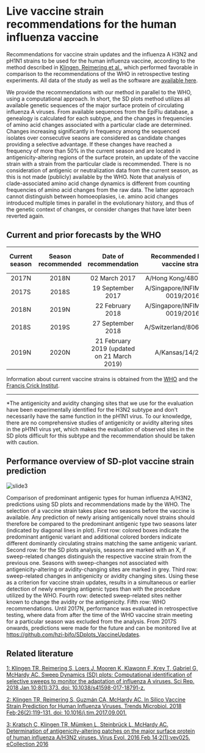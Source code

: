# Live vaccine strain recommendations for the human influenza vaccine
Recommendations for vaccine strain updates and the influenza A H3N2 and pH1N1 strains to be used for the human influenza vaccine, according to the method described in [Klingen, Reimering et al.](https://www.nature.com/articles/s41598-017-18791-z), which performed favorable in comparison to the recommendations of the WHO in retrospective testing experiments. All data of the study as well as the software are [available here](https://github.com/hzi-bifo/SDplots).

We provide the recommendations with our method in parallel to the WHO, using a computational approach.  In short, the SD plots method utilizes all available genetic sequences of the major surface protein of circulating influenza A viruses. From available sequences from the EpiFlu database, a genealogy is calculated for each subtype, and the changes in frequencies of amino acid changes associated with a particular clade are determined.  Changes increasing significantly in frequency among the sequenced isolates over consecutive seaons are considered as candidate changes providing a selective advantage. If these changes have reached a frequency of more than 50% in the current season and are located in antigenicity-altering regions of the surface protein,  an update of the vaccine strain with a strain from the particular clade is recommended. There is no consideration of antigenic or neutralization data from the current season, as this is not made (publicly) available by the WHO. Note that analysis of clade-associated amino acid change dynamics is different from counting frequencies of amino acid changes from the raw data. The latter approach cannot distinguish between homoeoplasies, i.e. amino acid changes introduced multiple times in parallel in the evolutionary history, and thus of the genetic context of changes, or consider changes that have later been reverted again.

##  Current and prior forecasts by the WHO

| Current season | Season recommended | Date of recommendation | Recommended H3N2 vaccine strain | Recommended pH1N1 vaccine strain |
|:-----:|:-----:|:-----:|:-----:|:-----:|
| 2017N | 2018N | 02 March 2017 | A/Hong Kong/4801/2014 | A/Michigan/45/2015 | 
| 2017S | 2018S | 19 September 2017 | A/Singapore/INFIMH-16-0019/2016 | A/Michigan/45/2015 |
| 2018N | 2019N | 22 February 2018 | A/Singapore/INFIMH-16-0019/2016 | A/Michigan/45/2015 | 
| 2018S | 2019S | 27 September 2018 | A/Switzerland/8060/2017 | A/Michigan/45/2015 | 
| 2019N | 2020N | 21 February 2019 (updated on 21 March 2019) | A/Kansas/14/2017 | A/Brisbane/02/2018 | 

Information about current vaccine strains is obtained from the [WHO](http://www.who.int/influenza/vaccines/virus/recommendations/en/) and the [Francis Crick Institut](https://www.crick.ac.uk/research/worldwide-influenza-centre/annual-and-interim-reports/).
***

\*The antigenicity and avidity changing sites that we use for the evaluation have been experimentally identified for the H3N2 subtype and don't necessarily have the same function in the pH1N1 virus. To our knowledge, there are no comprehensive studies of antigenicity or avidity altering sites in the pH1N1 virus yet, which makes the evaluation of observed sites in the SD plots difficult for this subtype and the recommendation should be taken with caution.


## Performance overview of SD-plot vaccine strain prediction 
![slide3](https://user-images.githubusercontent.com/11456165/38466687-6586365e-3b2d-11e8-8ac1-ae5e9ca24fbb.JPG)

Comparison of predominant antigenic types for human influenza A/H3N2, predictions using SD plots and recommendations made by the WHO. The selection of a vaccine strain takes place two seasons before the vaccine is available. Any prediction of newly arising antigenically novel strains should therefore be compared to the predominant antigenic type two seasons later (indicated by diagonal  lines in plot).  First row: colored boxes indicate the predominant antigenic variant and additional colored borders indicate different dominantly circulating strains matching the same antigenic variant. Second row: for the SD plots analysis, seasons are marked with an X, if sweep-related changes distinguish the respective vaccine strain from the previous one. Seasons with sweep-changes not associated with antigenicity-altering or avidity-changing sites are marked in grey. Third row: sweep-related changes in antigenicity or avidity changing sites. Using these as a criterion for vaccine strain updates, results in a simultaneous or earlier detection of newly emerging antigenic types than with the procedure utilized by the WHO. Fourth row: detected sweep-related sites neither known to change the avidity or the antigenicity. Fifth row: WHO recommendations. Until 2017N, performance was evaluated in retrospective testing, where data from after the time of the WHO vaccine strain meeting for a particular season was excluded from the analysis. From 2017S onwards, predictions were made for the future and can be monitored live at https://github.com/hzi-bifo/SDplots_VaccineUpdates.


## Related literature

[1: Klingen TR, Reimering S, Loers J, Mooren K, Klawonn F, Krey T, Gabriel G,
McHardy AC. Sweep Dynamics (SD) plots: Computational identification of selective
sweeps to monitor the adaptation of influenza A viruses. Sci Rep. 2018 Jan
10;8(1):373. doi: 10.1038/s41598-017-18791-z.](https://www.ncbi.nlm.nih.gov/pubmed/29321538)


[2: Klingen TR, Reimering S, Guzmán CA, McHardy AC. In Silico Vaccine Strain
Prediction for Human Influenza Viruses. Trends Microbiol. 2018 Feb;26(2):119-131.
doi: 10.1016/j.tim.2017.09.001.](https://www.ncbi.nlm.nih.gov/pubmed/29032900)


[3: Kratsch C, Klingen TR, Mümken L, Steinbrück L, McHardy AC. Determination of
antigenicity-altering patches on the major surface protein of human influenza
A/H3N2 viruses. Virus Evol. 2016 Feb 14;2(1):vev025. eCollection 2016](https://www.ncbi.nlm.nih.gov/pubmed/27774294) 

